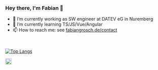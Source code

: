 ### Hey there, I'm Fabian 👋

- 🔭 I’m currently working as SW engineer at DATEV eG in Nuremberg
- 🌱 I’m currently learning TS/JS/Vue/Angular
- 📫 How to reach me: see <a href="https://www.fabiangrosch.de/contact/">fabiangrosch.de/contact</a>

<br/>

[![Top Langs](https://github-readme-stats.vercel.app/api/top-langs/?username=expensne)](https://github.com/anuraghazra/github-readme-stats)


<a href="https://www.linkedin.com/in/fabian-grosch/">
  <img align="left" alt="Fabian Grosch's LinkedIn" width="20px" src="https://cdn.jsdelivr.net/npm/simple-icons@v3/icons/linkedin.svg" />
</a>
